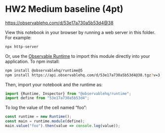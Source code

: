 # HW2 Medium baseline (4pt)

https://observablehq.com/d/53e17a730a5b53d4@38

View this notebook in your browser by running a web server in this folder. For
example:

~~~sh
npx http-server
~~~

Or, use the [Observable Runtime](https://github.com/observablehq/runtime) to
import this module directly into your application. To npm install:

~~~sh
npm install @observablehq/runtime@5
npm install https://api.observablehq.com/d/53e17a730a5b53d4@38.tgz?v=3
~~~

Then, import your notebook and the runtime as:

~~~js
import {Runtime, Inspector} from "@observablehq/runtime";
import define from "53e17a730a5b53d4";
~~~

To log the value of the cell named “foo”:

~~~js
const runtime = new Runtime();
const main = runtime.module(define);
main.value("foo").then(value => console.log(value));
~~~
